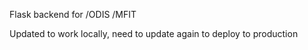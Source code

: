 Flask backend for /ODIS /MFIT

Updated to work locally, need to update again to deploy to production